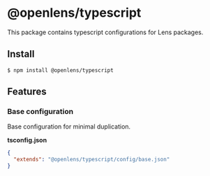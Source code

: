 # @openlens/typescript

This package contains typescript configurations for Lens packages.

## Install

```
$ npm install @openlens/typescript
```

## Features

### Base configuration
Base configuration for minimal duplication.

**tsconfig.json**
```json
{
  "extends": "@openlens/typescript/config/base.json"
}
```


